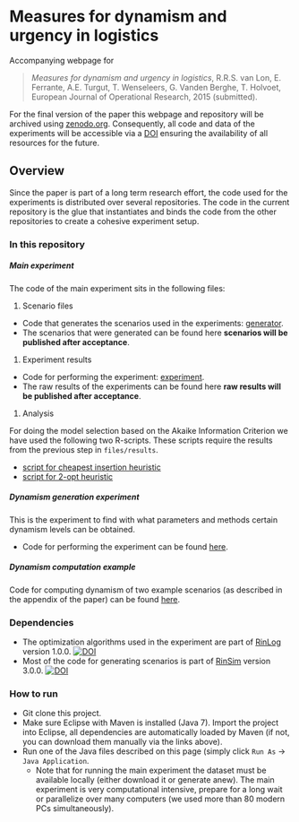 # Measures for dynamism and urgency in logistics
Accompanying webpage for

 > *Measures for dynamism and urgency in logistics*, R.R.S. van Lon, E. Ferrante, A.E. Turgut, T. Wenseleers, G. Vanden Berghe, T. Holvoet, European Journal of Operational Research, 2015 (submitted).

For the final version of the paper this webpage and repository will be archived using [zenodo.org](https://zenodo.org/). Consequently, all code and data of the experiments will be accessible via a [DOI](http://www.doi.org/)  ensuring the availability of all resources for the future.

## Overview
Since the paper is part of a long term research effort, the code used for the experiments is distributed over several repositories. The code in the current repository is the glue that instantiates and binds the code from the other repositories to create a cohesive experiment setup.

### In this repository

##### Main experiment

The code of the main experiment sits in the following files:

 1. Scenario files
   + Code that generates the scenarios used in the experiments: [generator](src/main/java/com/github/rinde/dynurg/Generator.java).
   + The scenarios that were generated can be found here __scenarios will be published after acceptance__.

 1. Experiment results
   + Code for performing the experiment: [experiment](src/main/java/com/github/rinde/dynurg/Experimentation.java).
   + The raw results of the experiments can be found here __raw results will be published after acceptance__.

 1. Analysis

   For doing the model selection based on the Akaike Information Criterion we have used the following two R-scripts. These scripts require the results from the previous step in ```files/results```.
   + [script for cheapest insertion heuristic](files/multipleRegressionCentral-Solver-CheapInsert.R)
   + [script for 2-opt heuristic](files/multipleRegressionCentral-Solver-bfsOpt2-CheapInsert.R)
  

##### Dynamism generation experiment
This is the experiment to find with what parameters and methods certain dynamism levels can be obtained.
 + Code for performing the experiment can be found [here]([experiment](src/main/java/com/github/rinde/dynurg/Experimentation.java)).

##### Dynamism computation example
Code for computing dynamism of two example scenarios (as described in the appendix of the paper) can be found [here](src/main/java/com/github/rinde/dynurg/DynamismComputationExample.java).

### Dependencies
 + The optimization algorithms used in the experiment are part of [RinLog](http://github.com/rinde/RinLog) version 1.0.0. [![DOI](https://zenodo.org/badge/7417/rinde/RinLog.svg)](http://dx.doi.org/10.5281/zenodo.13344)
 + Most of the code for generating scenarios is part of [RinSim](http://github.com/rinde/RinSim) version 3.0.0. [![DOI](https://zenodo.org/badge/7417/rinde/RinSim.svg)](http://dx.doi.org/10.5281/zenodo.13343)

### How to run
 + Git clone this project.
 + Make sure Eclipse with Maven is installed (Java 7). Import the project into Eclipse, all dependencies are automatically loaded by Maven (if not, you can download them manually via the links above).
 + Run one of the Java files described on this page (simply click ```Run As``` -> ```Java Application```.
 	+ Note that for running the main experiment the dataset must be available locally (either download it or generate anew). The main experiment is very computational intensive, prepare for a long wait or parallelize over many computers (we used more than 80 modern PCs simultaneously).



